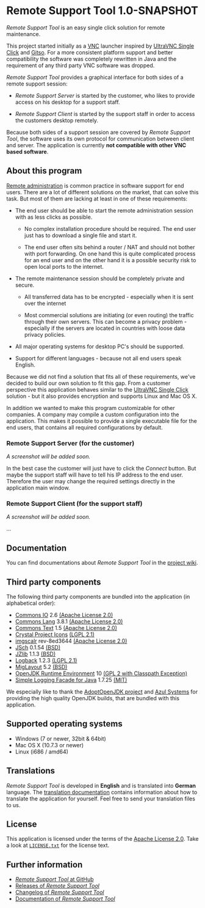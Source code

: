 Remote Support Tool 1.0-SNAPSHOT
================================

*Remote Support Tool* is an easy single click solution for remote maintenance.

This project started initially as a 
[VNC](https://en.wikipedia.org/wiki/Virtual_Network_Computing) launcher 
inspired by [UltraVNC Single Click](http://www.uvnc.com/products/uvnc-sc.html) 
and [Gitso](https://code.google.com/p/gitso/). For a more consistent platform 
support and better compatibility the software was completely rewritten in Java 
and the requirement of any third party VNC software was dropped.

*Remote Support Tool* provides a graphical interface for both sides of a remote
support session:

-   *Remote Support Server* is started by the customer, who likes to provide 
    access on his desktop for a support staff.

-   *Remote Support Client* is started by the support staff in order to access
    the customers desktop remotely. 

Because both sides of a support session are covered by *Remote Support Tool*,
the software uses its own protocol for communication between client and server.
The application is currently **not compatible with other VNC based software**. 


About this program
------------------

[Remote administration](https://en.wikipedia.org/wiki/Remote_administration) is
common practice in software support for end users. There are a lot of different
solutions on the market, that can solve this task. But most of them are lacking
at least in one of these requirements:

-   The end user should be able to start the remote administration session with
    as less clicks as possible.

    -   No complex installation procedure should be required. The end user just
        has to download a single file and start it.

    -   The end user often sits behind a router / NAT and should not bother with
        port forwarding. On one hand this is quite complicated process for an
        end user and on the other hand it is a possible security risk to open
        local ports to the internet.

-   The remote maintenance session should be completely private and secure.

    -   All transferred data has to be encrypted - especially when it is sent
        over the internet

    -   Most commercial solutions are initiating (or even routing) the traffic
        through their own servers. This can become a privacy problem -
        especially if the servers are located in countries with loose data
        privacy policies.

-   All major operating systems for desktop PC's should be supported.

-   Support for different languages - because not all end users speak English.

Because we did not find a solution that fits all of these requirements, we've
decided to build our own solution to fit this gap. From a customer perspective 
this application behaves similar to the
[UltraVNC Single Click](http://www.uvnc.com/products/uvnc-sc.html) solution -
but it also provides encryption and supports Linux and Mac OS X.

In addition we wanted to make this program customizable for other companies. A 
company may compile a custom configuration into the application. This makes it 
possible to provide a single executable file for the end users, that contains 
all required configurations by default.


### Remote Support Server (for the customer)

*A screenshot will be added soon.*

In the best case the customer will just have to click the *Connect* button. But
maybe the support staff will have to tell his IP address to the end user.
Therefore the user may change the required settings directly in the application
main window.


### Remote Support Client (for the support staff)

*A screenshot will be added soon.*

...


Documentation
-------------

You can find documentations about *Remote Support Tool* in the
[project wiki](https://github.com/OpenIndex/RemoteSupportTool/wiki).


Third party components
----------------------

The following third party components are bundled into the application 
(in alphabetical order):

-   [Commons IO](https://commons.apache.org/io/) 2.6
    [(Apache License 2.0)](https://raw.githubusercontent.com/apache/commons-io/master/LICENSE.txt)
-   [Commons Lang](https://commons.apache.org/lang/) 3.8.1
    [(Apache License 2.0)](https://raw.githubusercontent.com/apache/commons-lang/master/LICENSE.txt)
-   [Commons Text](https://commons.apache.org/text/) 1.5
    [(Apache License 2.0)](https://raw.githubusercontent.com/apache/commons-text/master/LICENSE.txt)
-   [Crystal Project Icons](https://github.com/pinhead84/crystal-project)
    [(LGPL 2.1)](https://web.archive.org/web/20101122171611/http://everaldo.com/crystal/?action=license)
-   [imgscalr](https://github.com/rkalla/imgscalr) rev-8ed3644
    [(Apache License 2.0)](https://raw.githubusercontent.com/rkalla/imgscalr/master/LICENSE)
-   [JSch](http://www.jcraft.com/jsch/) 0.1.54
    [(BSD)](http://www.jcraft.com/jsch/LICENSE.txt)
-   [JZlib](http://www.jcraft.com/jzlib/) 1.1.3
    [(BSD)](http://www.jcraft.com/jzlib/LICENSE.txt)
-   [Logback](https://logback.qos.ch/) 1.2.3
    [(LGPL 2.1)](https://logback.qos.ch/license.html)
-   [MigLayout](http://miglayout.com/) 5.2
    [(BSD)](https://raw.githubusercontent.com/mikaelgrev/miglayout/master/src/site/resources/docs/license.txt)
-   [OpenJDK Runtime Environment](https://openjdk.java.net/) 10
    [(GPL 2 with Classpath Exception)](https://openjdk.java.net/legal/gplv2+ce.html)
-   [Simple Logging Facade for Java](https://www.slf4j.org/) 1.7.25
    [(MIT)](https://www.slf4j.org/license.html)

We especially like to thank the [AdoptOpenJDK project](https://adoptopenjdk.net/) 
and [Azul Systems](https://www.azul.com/) for providing the high quality OpenJDK 
builds, that are bundled with this application.


Supported operating systems
---------------------------

-   Windows (7 or newer, 32bit & 64bit)
-   Mac OS X (10.7.3 or newer)
-   Linux (i686 / amd64)


Translations
------------

*Remote Support Tool* is developed in **English** and is translated into
**German** language. The
[translation documentation](https://github.com/OpenIndex/RemoteSupportTool/wiki/Translation)
contains information about how to translate the application for yourself. Feel
free to send your translation files to us.


License
-------

This application is licensed under the terms of the
[Apache License 2.0](https://www.apache.org/licenses/LICENSE-2.0.html). Take a look at
[`LICENSE.txt`](LICENSE.txt) for the license text.


Further information
-------------------

-   [*Remote Support Tool* at GitHub](https://github.com/OpenIndex/RemoteSupportTool)
-   [Releases of *Remote Support Tool*](https://github.com/OpenIndex/RemoteSupportTool/releases)
-   [Changelog of *Remote Support Tool*](https://github.com/OpenIndex/RemoteSupportTool/blob/develop/CHANGELOG.md)
-   [Documentation of *Remote Support Tool*](https://github.com/OpenIndex/RemoteSupportTool/wiki)
